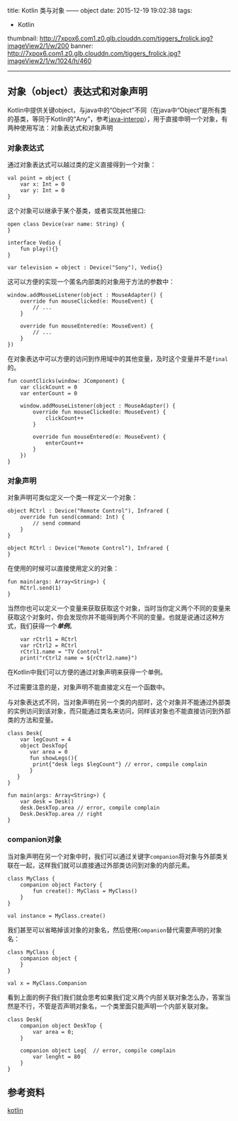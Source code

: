 title: Kotlin 类与对象 —— object
date: 2015-12-19 19:02:38
tags: 
- Kotlin

thumbnail: http://7xpox6.com1.z0.glb.clouddn.com/tiggers_frolick.jpg?imageView2/1/w/200
banner: http://7xpox6.com1.z0.glb.clouddn.com/tiggers_frolick.jpg?imageView2/1/w/1024/h/460

---

## 对象（object）表达式和对象声明

Kotlin中提供关键object，与java中的“Object”不同（在java中“Object”是所有类的基类，等同于Kotlin的“Any”，参考[java-interop](https://kotlinlang.org/docs/reference/java-interop.html#mapped-types)），用于直接申明一个对象，有两种使用写法：对象表达式和对象声明

### 对象表达式

通过对象表达式可以越过类的定义直接得到一个对象：

<!--more-->

```
val point = object {
	var x: Int = 0
	var y: Int = 0
}
```
这个对象可以继承于某个基类，或者实现其他接口:

```
open class Device(var name: String) {
}

interface Vedio {
    fun play(){}
}

var television = object : Device("Sony"), Vedio{}

```

这可以方便的实现一个匿名内部类的对象用于方法的参数中：

```
window.addMouseListener(object : MouseAdapter() {
    override fun mouseClicked(e: MouseEvent) {
        // ...
    }

    override fun mouseEntered(e: MouseEvent) {
        // ...
    }
})
```
在对象表达中可以方便的访问到作用域中的其他变量，及时这个变量并不是`final`的。

```
fun countClicks(window: JComponent) {
    var clickCount = 0
    var enterCount = 0

    window.addMouseListener(object : MouseAdapter() {
        override fun mouseClicked(e: MouseEvent) {
            clickCount++
        }

        override fun mouseEntered(e: MouseEvent) {
            enterCount++
        }
    })
}
```

### 对象声明

对象声明可类似定义一个类一样定义一个对象：

```
object RCtrl : Device("Remote Control"), Infrared {
    override fun send(command: Int) {
        // send command
    }
}

object RCtrl : Device("Remote Control"), Infrared {
}
```

在使用的时候可以直接使用定义的对象：

```
fun main(args: Array<String>) {
    RCtrl.send(1)
}
```
当然你也可以定义一个变量来获取获取这个对象，当时当你定义两个不同的变量来获取这个对象时，你会发现你并不能得到两个不同的变量。也就是说通过这种方式，我们获得一个***单例***。

```
	var rCtrl1 = RCtrl
	var rCtrl2 = RCtrl
	rCtrl1.name = "TV Control"
	print("rCtrl2 name = ${rCtrl2.name}")
```

在Kotlin中我们可以方便的通过对象声明来获得一个单例。

不过需要注意的是，对象声明不能直接定义在一个函数中。

与对象表达式不同，当对象声明在另一个类的内部时，这个对象并不能通过外部类的实例访问到该对象，而只能通过类名来访问，同样该对象也不能直接访问到外部类的方法和变量。

```
class Desk{
	var legCount = 4
	object DeskTop{
       var area = 0
       fun showLegs(){
       	print{"desk legs $legCount"} // error, compile complain
       }
   }
}

fun main(args: Array<String>) {
	var desk = Desk()
   	desk.DeskTop.area // error, compile complain
   	Desk.DeskTop.area // right
}
```

### companion对象

当对象声明在另一个对象中时，我们可以通过关键字`companion`将对象与外部类关联在一起，这样我们就可以直接通过外部类访问到对象的内部元素。

```
class MyClass {
    companion object Factory {
        fun create(): MyClass = MyClass()
    }
}

val instance = MyClass.create()
```

我们甚至可以省略掉该对象的对象名，然后使用`Companion`替代需要声明的对象名：

```
class MyClass {
    companion object {
    }
}

val x = MyClass.Companion
```

看到上面的例子我们我们就会思考如果我们定义两个内部关联对象怎么办，答案当然是不行，不管是否声明对象名，一个类里面只能声明一个内部关联对象。

```
class Desk{
    companion object DeskTop {
        var area = 0;
    }

    companion object Leg{  // error, compile complain
        var lenght = 80
    }
}
```


## 参考资料
[kotlin](https://kotlinlang.org)



